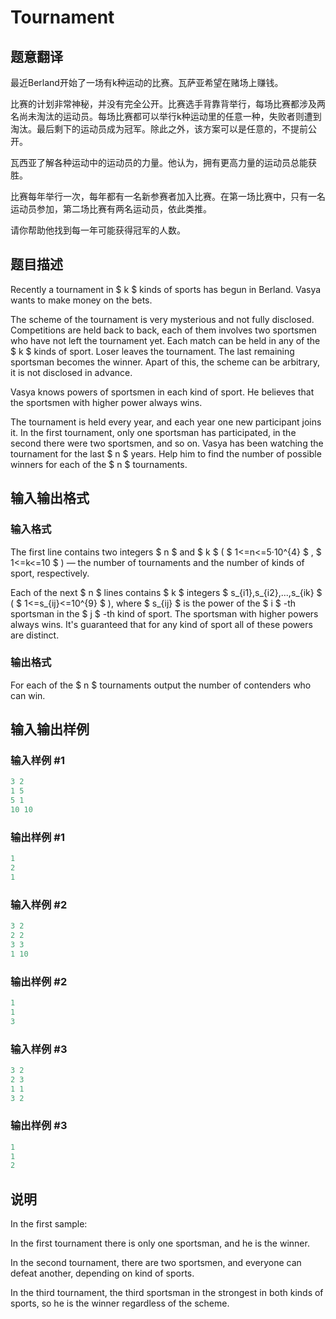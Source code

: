 # Tournament

## 题意翻译

最近Berland开始了一场有k种运动的比赛。瓦萨亚希望在赌场上赚钱。

比赛的计划非常神秘，并没有完全公开。比赛选手背靠背举行，每场比赛都涉及两名尚未淘汰的运动员。每场比赛都可以举行k种运动里的任意一种，失败者则遭到淘汰。最后剩下的运动员成为冠军。除此之外，该方案可以是任意的，不提前公开。

瓦西亚了解各种运动中的运动员的力量。他认为，拥有更高力量的运动员总能获胜。

比赛每年举行一次，每年都有一名新参赛者加入比赛。在第一场比赛中，只有一名运动员参加，第二场比赛有两名运动员，依此类推。

请你帮助他找到每一年可能获得冠军的人数。

## 题目描述

Recently a tournament in $ k $ kinds of sports has begun in Berland. Vasya wants to make money on the bets.

The scheme of the tournament is very mysterious and not fully disclosed. Competitions are held back to back, each of them involves two sportsmen who have not left the tournament yet. Each match can be held in any of the $ k $ kinds of sport. Loser leaves the tournament. The last remaining sportsman becomes the winner. Apart of this, the scheme can be arbitrary, it is not disclosed in advance.

Vasya knows powers of sportsmen in each kind of sport. He believes that the sportsmen with higher power always wins.

The tournament is held every year, and each year one new participant joins it. In the first tournament, only one sportsman has participated, in the second there were two sportsmen, and so on. Vasya has been watching the tournament for the last $ n $ years. Help him to find the number of possible winners for each of the $ n $ tournaments.

## 输入输出格式

### 输入格式

The first line contains two integers $ n $ and $ k $ ( $ 1<=n<=5·10^{4} $ , $ 1<=k<=10 $ ) — the number of tournaments and the number of kinds of sport, respectively.

Each of the next $ n $ lines contains $ k $ integers $ s_{i1},s_{i2},...,s_{ik} $ ( $ 1<=s_{ij}<=10^{9} $ ), where $ s_{ij} $ is the power of the $ i $ -th sportsman in the $ j $ -th kind of sport. The sportsman with higher powers always wins. It's guaranteed that for any kind of sport all of these powers are distinct.

### 输出格式

For each of the $ n $ tournaments output the number of contenders who can win.

## 输入输出样例

### 输入样例 #1

```cpp
3 2
1 5
5 1
10 10

```
### 输出样例 #1

```cpp
1
2
1

```
### 输入样例 #2

```cpp
3 2
2 2
3 3
1 10

```
### 输出样例 #2

```cpp
1
1
3

```
### 输入样例 #3

```cpp
3 2
2 3
1 1
3 2

```
### 输出样例 #3

```cpp
1
1
2

```
## 说明

In the first sample:

In the first tournament there is only one sportsman, and he is the winner.

In the second tournament, there are two sportsmen, and everyone can defeat another, depending on kind of sports.

In the third tournament, the third sportsman in the strongest in both kinds of sports, so he is the winner regardless of the scheme.

